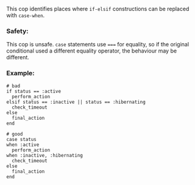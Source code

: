 This cop identifies places where `if-elsif` constructions
can be replaced with `case-when`.

### Safety:

This cop is unsafe. `case` statements use `===` for equality,
so if the original conditional used a different equality operator, the
behaviour may be different.

### Example:
    # bad
    if status == :active
      perform_action
    elsif status == :inactive || status == :hibernating
      check_timeout
    else
      final_action
    end

    # good
    case status
    when :active
      perform_action
    when :inactive, :hibernating
      check_timeout
    else
      final_action
    end
